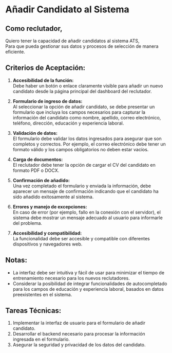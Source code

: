 # Añadir Candidato al Sistema

## Como reclutador,
Quiero tener la capacidad de añadir candidatos al sistema ATS,  
Para que pueda gestionar sus datos y procesos de selección de manera eficiente.

## Criterios de Aceptación:

1. **Accesibilidad de la función:**  
   Debe haber un botón o enlace claramente visible para añadir un nuevo candidato desde la página principal del dashboard del reclutador.

2. **Formulario de ingreso de datos:**  
   Al seleccionar la opción de añadir candidato, se debe presentar un formulario que incluya los campos necesarios para capturar la información del candidato como nombre, apellido, correo electrónico, teléfono, dirección, educación y experiencia laboral.

3. **Validación de datos:**  
   El formulario debe validar los datos ingresados para asegurar que son completos y correctos. Por ejemplo, el correo electrónico debe tener un formato válido y los campos obligatorios no deben estar vacíos.

4. **Carga de documentos:**  
   El reclutador debe tener la opción de cargar el CV del candidato en formato PDF o DOCX.

5. **Confirmación de añadido:**  
   Una vez completado el formulario y enviada la información, debe aparecer un mensaje de confirmación indicando que el candidato ha sido añadido exitosamente al sistema.

6. **Errores y manejo de excepciones:**  
   En caso de error (por ejemplo, fallo en la conexión con el servidor), el sistema debe mostrar un mensaje adecuado al usuario para informarle del problema.

7. **Accesibilidad y compatibilidad:**  
   La funcionalidad debe ser accesible y compatible con diferentes dispositivos y navegadores web.

## Notas:

- La interfaz debe ser intuitiva y fácil de usar para minimizar el tiempo de entrenamiento necesario para los nuevos reclutadores.
- Considerar la posibilidad de integrar funcionalidades de autocompletado para los campos de educación y experiencia laboral, basados en datos preexistentes en el sistema.

## Tareas Técnicas:

1. Implementar la interfaz de usuario para el formulario de añadir candidato.
2. Desarrollar el backend necesario para procesar la información ingresada en el formulario.
3. Asegurar la seguridad y privacidad de los datos del candidato.